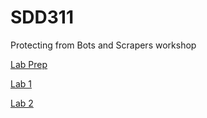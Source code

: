 # SDD311
Protecting from Bots and Scrapers workshop

[Lab Prep](labPrep/README.md)

[Lab 1](lab1/README.md)

[Lab 2](lab2/README.md)
